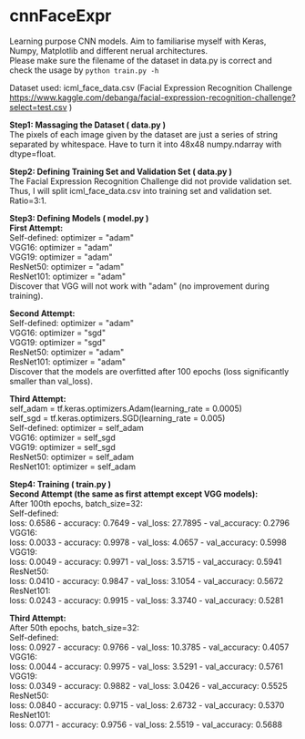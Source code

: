 # cnnFaceExpr
Learning purpose CNN models. Aim to familiarise myself with Keras, Numpy, Matplotlib and different nerual architectures.<br />
Please make sure the filename of the dataset in data.py is correct and check the usage by `python train.py -h`<br />

Dataset used: icml_face_data.csv (Facial Expression Recognition Challenge https://www.kaggle.com/debanga/facial-expression-recognition-challenge?select=test.csv )<br />

**Step1: Massaging the Dataset ( data.py )<br />**
The pixels of each image given by the dataset are just a series of string separated by whitespace. Have to turn it into 48x48 numpy.ndarray with dtype=float.<br />

**Step2: Defining Training Set and Validation Set ( data.py )<br />**
The Facial Expression Recognition Challenge did not provide validation set. Thus, I will split icml_face_data.csv into training set and validation set. Ratio=3:1.<br />

**Step3: Defining Models ( model.py ) <br />**
  **First Attempt:<br />**
  Self-defined: optimizer = "adam"<br />
  VGG16: optimizer = "adam"<br />
  VGG19: optimizer = "adam"<br />
  ResNet50: optimizer = "adam"<br />
  ResNet101: optimizer = "adam"<br />
  Discover that VGG will not work with "adam" (no improvement during training).<br />
  
  **Second Attempt:<br />**
  Self-defined: optimizer = "adam"<br />
  VGG16: optimizer = "sgd"<br />
  VGG19: optimizer = "sgd"<br />
  ResNet50: optimizer = "adam"<br />
  ResNet101: optimizer = "adam"<br />
  Discover that the models are overfitted after 100 epochs (loss significantly smaller than val_loss).<br />
  
  **Third Attempt:<br />**
  self_adam = tf.keras.optimizers.Adam(learning_rate = 0.0005)<br />
  self_sgd = tf.keras.optimizers.SGD(learning_rate = 0.005)<br />
  Self-defined: optimizer = self_adam<br />
  VGG16: optimizer = self_sgd<br />
  VGG19: optimizer = self_sgd<br />
  ResNet50: optimizer = self_adam<br />
  ResNet101: optimizer = self_adam<br />


**Step4: Training ( train.py ) <br />**
**Second Attempt (the same as first attempt except VGG models):<br />**
After 100th epochs, batch_size=32:<br />
Self-defined:<br />
loss: 0.6586 - accuracy: 0.7649 - val_loss: 27.7895 - val_accuracy: 0.2796<br />
VGG16:<br />
loss: 0.0033 - accuracy: 0.9978 - val_loss: 4.0657 - val_accuracy: 0.5998<br />
VGG19:<br />
loss: 0.0049 - accuracy: 0.9971 - val_loss: 3.5715 - val_accuracy: 0.5941<br />
ResNet50:<br />
loss: 0.0410 - accuracy: 0.9847 - val_loss: 3.1054 - val_accuracy: 0.5672<br />
ResNet101:<br />
loss: 0.0243 - accuracy: 0.9915 - val_loss: 3.3740 - val_accuracy: 0.5281<br />

**Third Attempt:**<br />
After 50th epochs, batch_size=32:<br />
Self-defined:<br />
loss: 0.0927 - accuracy: 0.9766 - val_loss: 10.3785 - val_accuracy: 0.4057<br />
VGG16:<br />
loss: 0.0044 - accuracy: 0.9975 - val_loss: 3.5291 - val_accuracy: 0.5761<br />
VGG19:<br />
 loss: 0.0349 - accuracy: 0.9882 - val_loss: 3.0426 - val_accuracy: 0.5525<br />
ResNet50:<br />
loss: 0.0840 - accuracy: 0.9715 - val_loss: 2.6732 - val_accuracy: 0.5370<br />
ResNet101:<br />
loss: 0.0771 - accuracy: 0.9756 - val_loss: 2.5519 - val_accuracy: 0.5688<br />



